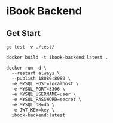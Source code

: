 # iBook Backend

## Get Start

```shell
go test -v ./test/
```

```shell
docker build -t ibook-backend:latest .
```

```shell
docker run -d \
  --restart always \
  --publish 18080:8080 \
  -e MYSQL_HOST=localhost \
  -e MYSQL_PORT=3306 \
  -e MYSQL_USERNAME=user \
  -e MYSQL_PASSWORD=secret \
  -e MYSQL_DB=db \
  -e JWT_KEY=key \
  ibook-backend:latest
```

